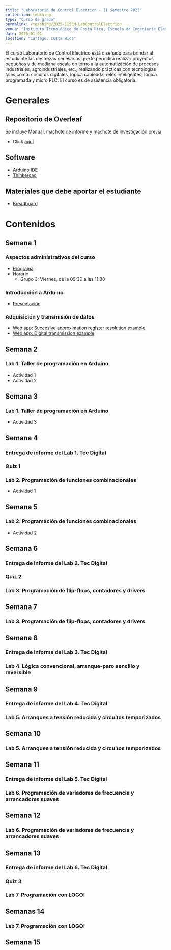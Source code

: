 ```yaml
---
title: "Laboratorio de Control Electrico - II Semestre 2025"
collection: teaching
type: "Curso de grado"
permalink: /teaching/2025-IISEM-LabControlElectrico
venue: "Instituto Tecnológico de Costa Rica, Escuela de Ingeniería Eletromecánica"
date: 2025-01-01
location: "Cartago, Costa Rica"
---
```

El curso Laboratorio de Control Eléctrico está diseñado para brindar al estudiante las destrezas necesarias que le permitirá realizar proyectos pequeños y de mediana escala en torno a la automatización de procesos industriales, agroindustriales, etc., realizando prácticas con tecnologías tales como: circuitos digitales, lógica cableada, relés inteligentes, lógica programada y micro PLC. El curso es de asistencia obligatoria.

# Generales
## Repositorio de Overleaf
Se incluye Manual, machote de informe y machote de investigación previa
* Click [aquí](https://www.overleaf.com/read/sknrshwwcpgz#8e8c36)

## Software
* [Arduino IDE](https://www.arduino.cc/en/software)
* [Thinkercad](https://www.tinkercad.com/dashboard)


## Materiales que debe aportar el estudiante
* [Breadboard](https://www.microjpm.com/products/mb-102-breadboard-830-pts/)

# Contenidos

## Semana 1
### Aspectos administrativos del curso
* [Programa](https://estudianteccr-my.sharepoint.com/:b:/g/personal/prof_juan_rojas_estudiantec_cr/Eb41xze1amRCgrhqhIhoMtABA6y_n7FPPxhSTDiZEun4HA?e=r61bSy)
* Horario 
   * Grupo 3: Viernes, de la 09:30 a las 11:30

### Introducción a Arduino
* [Presentación](https://estudianteccr-my.sharepoint.com/:b:/g/personal/prof_juan_rojas_estudiantec_cr/EW1djwrBCX5GoMHPxsrwHU0B99oVeWfdr1cTUK4KALwAuA?e=eNToxS)
### Adquisición y transmisión de datos
* [Web app: Succesive approximation register resolution example](https://adc-dashboard.streamlit.app/)
* [Web app: Digital transmission example](https://digital-transmission.streamlit.app/)



## Semana 2

### Lab 1. Taller de programación en Arduino
* Actividad 1
* Actividad 2

## Semana 3

### Lab 1. Taller de programación en Arduino
* Actividad 3

## Semana 4

### Entrega de informe del Lab 1. Tec Digital

### Quiz 1

### Lab 2. Programación de funciones combinacionales
* Actividad 1

## Semana 5

### Lab 2. Programación de funciones combinacionales
* Actividad 2

## Semana 6
### Entrega de informe del Lab 2. Tec Digital

### Quiz 2

### Lab 3. Programación de flip-flops, contadores y drivers

## Semana 7

### Lab 3. Programación de flip-flops, contadores y drivers

## Semana 8

### Entrega de informe del Lab 3. Tec Digital

###  Lab 4. Lógica convencional, arranque-paro sencillo y reversible

## Semana 9

### Entrega de informe del Lab 4. Tec Digital

###  Lab 5. Arranques a tensión reducida y circuitos temporizados

## Semana 10

###  Lab 5. Arranques a tensión reducida y circuitos temporizados

## Semana 11
### Entrega de informe del Lab 5. Tec Digital

### Lab 6. Programación de variadores de frecuencia y arrancadores suaves 

## Semana 12

### Lab 6. Programación de variadores de frecuencia y arrancadores suaves 

## Semana 13

### Entrega de informe del Lab 6. Tec Digital

### Quiz 3

### Lab 7. Programación con LOGO! 

## Semanas 14

### Lab 7. Programación con LOGO! 

## Semana 15